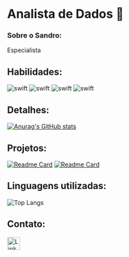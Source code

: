 # Analista de Dados 👋

### Sobre o Sandro:
Especialista

## Habilidades:



![swift](https://img.shields.io/badge/PowerBI-FA7343?style=for-the-badge&logo=PowerBI&logoColor=white)
![swift](https://img.shields.io/badge/Python-FFD438?style=for-the-badge&logo=Python&logoColor=blue)
![swift](https://img.shields.io/badge/SQL-F80000?style=for-the-badge&logo=oracle&logoColor=blue)
![swift](https://img.shields.io/badge/R-blue?style=for-the-badge&logo=R&logoColor=white)

## Detalhes:

[![Anurag's GitHub stats](https://github-readme-stats.vercel.app/api?username=Sandro-Alexandre-Olmedo&show_icons=true&theme=tokyonight)](https://github.com/anuraghazra/github-readme-stats)

## Projetos:
[![Readme Card](https://github-readme-stats.vercel.app/api/pin/?username=Sandro-Alexandre-Olmedo&repo=HelloWorld&theme=dark)]([https://github.com/Sandro-Alexandre-Olmedo/HelloWorld])
[![Readme Card](https://github-readme-stats.vercel.app/api/pin/?username=Sandro-Alexandre-Olmedo&repo=Analistadedados&theme=dark)]([https://github.com/Sandro-Alexandre-Olmedo/AnalistadeDados.git])

## Linguagens utilizadas:
![Top Langs](https://github-readme-stats.vercel.app/api/top-langs/?username=Sandro-Alexandre-Olmedo&hide_progress=true)

## Contato:

[<img src='https://img.shields.io/badge/Linkedin-0077B5?style=for-the-badge&logo=Linkedin&logoColor=white' alt='Linkedin' height='30'>](https://www.linkedin.com/in/sandro-alexandre-64004991/)



<!--
**Sandro-Alexandre-Olmedo/Sandro-Alexandre-Olmedo** is a ✨ _special_ ✨ repository because its `README.md` (this file) appears on your GitHub profile.

Here are some ideas to get you started:

- 🔭 I’m currently working on ...
- 🌱 I’m currently learning ...
- 👯 I’m looking to collaborate on ...
- 🤔 I’m looking for help with ...
- 💬 Ask me about ...
- 📫 How to reach me: ...
- 😄 Pronouns: ...
- ⚡ Fun fact: ...
-->
